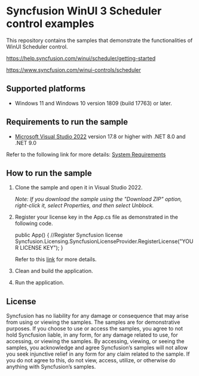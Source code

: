 # Syncfusion WinUI 3 Scheduler control examples

This repository contains the samples that demonstrate the functionalities of WinUI Scheduler control.

https://help.syncfusion.com/winui/scheduler/getting-started

https://www.syncfusion.com/winui-controls/scheduler

## Supported platforms

* Windows 11 and Windows 10 version 1809 (build 17763) or later.

## Requirements to run the sample

* [Microsoft Visual Studio 2022](https://learn.microsoft.com/en-us/visualstudio/releases/2022/release-notes) version 17.8 or higher with .NET 8.0 and .NET 9.0

Refer to the following link for more details: [System Requirements](https://help.syncfusion.com/winui/system-requirements)

## How to run the sample

1. Clone the sample and open it in Visual Studio 2022.
   
   *Note: If you download the sample using the "Download ZIP" option, right-click it, select Properties, and then select Unblock.*

2. Register your license key in the App.cs file as demonstrated in the following code.

    public App()
	{
		//Register Syncfusion license
		Syncfusion.Licensing.SyncfusionLicenseProvider.RegisterLicense("YOUR LICENSE KEY");
	}	
        
    Refer to this [link](https://help.syncfusion.com/winui/licensing/overview) for more details.
    
3. Clean and build the application.

4. Run the application.

## License

Syncfusion has no liability for any damage or consequence that may arise from using or viewing the samples. The samples are for demonstrative purposes. If you choose to use or access the samples, you agree to not hold Syncfusion liable, in any form, for any damage related to use, for accessing, or viewing the samples. By accessing, viewing, or seeing the samples, you acknowledge and agree Syncfusion’s samples will not allow you seek injunctive relief in any form for any claim related to the sample. If you do not agree to this, do not view, access, utilize, or otherwise do anything with Syncfusion’s samples.
